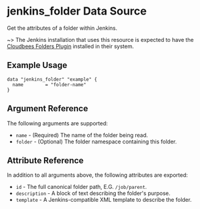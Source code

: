 # jenkins_folder Data Source

Get the attributes of a folder within Jenkins.

~> The Jenkins installation that uses this resource is expected to have the [Cloudbees Folders Plugin](https://plugins.jenkins.io/cloudbees-folder) installed in their system.

## Example Usage

```hcl
data "jenkins_folder" "example" {
  name        = "folder-name"
}
```

## Argument Reference

The following arguments are supported:

* `name` - (Required) The name of the folder being read.
* `folder` - (Optional) The folder namespace containing this folder.


## Attribute Reference

In addition to all arguments above, the following attributes are exported:

* `id` - The full canonical folder path, E.G. `/job/parent`.
* `description` - A block of text describing the folder's purpose.
* `template` - A Jenkins-compatible XML template to describe the folder.

